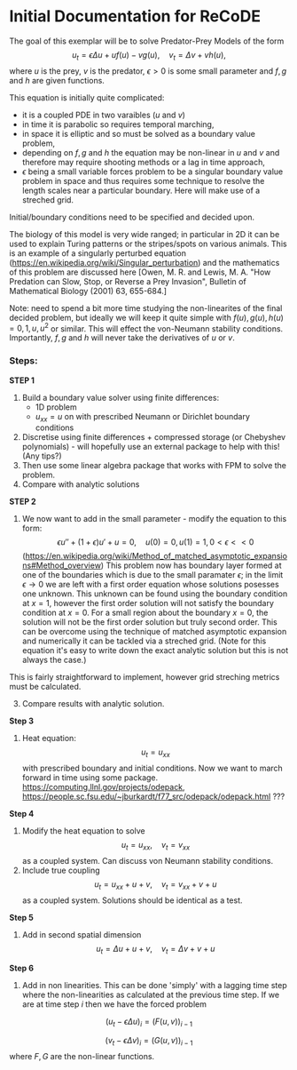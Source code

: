 # Initial Documentation for ReCoDE

The goal of this exemplar will be to solve Predator-Prey Models of the form
$$u_t = \epsilon \Delta u + uf(u) - vg(u), \quad v_t =  \Delta v + vh(u), $$
where $u$ is the prey, $v$ is the predator, $\epsilon >0$ is some small parameter and $f,g$ and $h$ are given functions. 

This equation is initially quite complicated: 

  - it is a coupled PDE in two varaibles ($u$ and $v$)
  - in time it is parabolic so requires temporal marching,
  - in space it is elliptic and so must be solved as a boundary value problem,
  - depending on $f,g$ and $h$ the equation may be non-linear in $u$ and $v$ and therefore may require shooting methods or a lag in time approach,
  - $\epsilon$ being a small variable forces problem to be a singular boundary value problem in space and thus requires some technique to resolve the length scales near a particular boundary. Here will make use of a streched grid.

Initial/boundary conditions need to be specified and decided upon. 

The biology of this model is very wide ranged; in particular in 2D it can be used to explain Turing patterns or the stripes/spots on various animals. This is an example of a singularly perturbed equation (https://en.wikipedia.org/wiki/Singular_perturbation) and the mathematics of this problem are discussed here [Owen, M. R. and Lewis, M. A. "How Predation can Slow, Stop, or Reverse a Prey Invasion", Bulletin of Mathematical Biology (2001) 63, 655-684.] 

Note: need to spend a bit more time studying the non-linearites of the final decided problem, but ideally we will keep it quite simple with $f(u),g(u),h(u) = 0,1,u,u^2$ or similar. This will effect the von-Neumann stability conditions. Importantly, $f,g$ and $h$ will never take the derivatives of $u$ or $v$.


### Steps: 

**STEP 1**
1. Build a boundary value solver using finite differences:
   - 1D problem
   - $u_{xx} = u$ on with prescribed Neumann or Dirichlet boundary conditions
2. Discretise using finite differences + compressed storage (or Chebyshev polynomials) - will hopefully use an external package to help with this! (Any tips?) 
3. Then use some linear algebra package that works with FPM to solve the problem.
4. Compare with analytic solutions

**STEP 2**
1. We now want to add in the small parameter - modify the equation to this form:
   $$\epsilon u'' + (1+\epsilon)u' + u = 0,\quad u(0) = 0, u(1) = 1, 0<\epsilon<<0 $$
   (https://en.wikipedia.org/wiki/Method_of_matched_asymptotic_expansions#Method_overview)
This problem now has boundary layer formed at one of the boundaries which is due to the small paramater $\epsilon$; in the limit $\epsilon\rightarrow 0$ we are left with a first order equation whose solutions posesses one unknown. This unknown can be found using the boundary condition at $x=1$, however the first order solution will not satisfy the boundary condition at $x=0$. For a small region about the boundary $x=0$, the solution will not be the first order solution but truly second order. This can be overcome using the technique of matched asymptotic expansion and numerically it can be tackled via a streched grid. (Note for this equation it's easy to write down the exact analytic solution but this is not always the case.)

This is fairly straightforward to implement, however grid streching metrics must be calculated.

3. Compare results with analytic solution.

**Step 3** 
1. Heat equation:
  $$u_t = u_{xx}$$ with prescribed boundary and initial conditions. 
 Now we want to march forward in time using some package.
https://computing.llnl.gov/projects/odepack, https://people.sc.fsu.edu/~jburkardt/f77_src/odepack/odepack.html ???

**Step 4** 
1. Modify the heat equation to solve
  $$u_t = u_{xx},\quad v_t = v_{xx} $$
as a coupled system. Can discuss von Neumann stability conditions.
2. Include true coupling
  $$u_t = u_{xx} +u+v ,\quad v_t = v_{xx}+v+u$$
as a coupled system. Solutions should be identical as a test.

**Step 5** 
1. Add in second spatial dimension
    $$u_t = \Delta u +u+v ,\quad v_t = \Delta v +v+u$$

**Step 6**
1. Add in non linearities. This can be done 'simply' with a lagging time step where the non-linearities as calculated at the previous time step. If we are at time step $i$ then we have the forced problem

$${(u_t - \epsilon \Delta u)}_{i} = (F(u,v)) _{i-1}$$

$${(v_t - \epsilon \Delta v)}_{i} = (G(u,v)) _{i-1}$$
where $F,G$ are the non-linear functions. 


 








